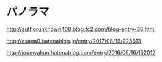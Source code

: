 # パノラマ



http://authorunknown408.blog.fc2.com/blog-entry-38.html

http://asaga0.hatenablog.jp/entry/2017/08/19/223613

http://joumyakun.hatenablog.com/entry/2016/05/16/152012